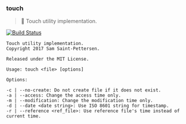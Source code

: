 ### touch
> :fu: Touch utility implementation.

[![Build Status](https://travis-ci.org/stpettersens/touch.png?branch=master)](https://travis-ci.org/stpettersens/touch)

```
Touch utility implementation.
Copyright 2017 Sam Saint-Pettersen.

Released under the MIT License.

Usage: touch <file> [options]

Options:

-c | --no-create: Do not create file if it does not exist.
-a | --access: Change the access time only.
-m | --modification: Change the modification time only.
-d | --date <date string>: Use ISO 8601 string for timestamp.
-r | --reference <ref_file>: Use reference file's time instead of current time.

```
